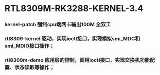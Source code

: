 # RTL8309M-RK3288-KERNEL-3.4

### kernel-patch 强制cpu端网卡输出100M 全双工

### rtl8309-kernel 驱动，实现ioctl接口，实现模拟smi_MDC和 smi_MDIO接口操作；

### rtl8309m-demo 应用层的控制，调用ioctl接口，实现交换机功能配置、状态读取等操作；
